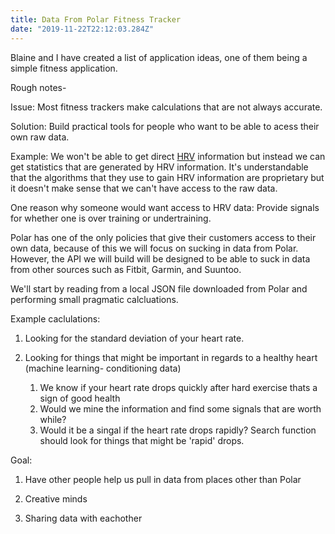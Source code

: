 ```yaml
---
title: Data From Polar Fitness Tracker
date: "2019-11-22T22:12:03.284Z"
---
```


Blaine and I have created a list of application ideas, one of them being a simple fitness application.

Rough notes-

Issue:
Most fitness trackers make calculations that are not always accurate.

Solution:
Build practical tools for people who want to be able to acess their own raw data.

Example:
We won't be able to get direct [HRV](https://en.wikipedia.org/wiki/Heart_rate_variability) information but instead we can get statistics that are generated by HRV information. It's understandable that the algorithms that they use to gain HRV information are proprietary but it doesn't make sense that we can't have access to the raw data.

One reason why someone would want access to HRV data:
Provide signals for whether one is over training or undertraining.

Polar has one of the only policies that give their customers access to their own data, because of this we will focus on sucking in data from Polar. However, the API we will build will be designed to be able to suck in data from other sources such as Fitbit, Garmin, and Suuntoo.

We'll start by reading from a local JSON file downloaded from Polar and performing small pragmatic calcluations.

Example caclulations:

1. Looking for the standard deviation of your heart rate.

2. Looking for things that might be important in regards to a healthy heart (machine learning- conditioning data)
   1. We know if your heart rate drops quickly after hard exercise thats a sign of good health
   2. Would we mine the information and find some signals that are worth while?
   3. Would it be a singal if the heart rate drops rapidly?
      Search function should look for things that might be 'rapid' drops.

Goal:

1. Have other people help us pull in data from places other than Polar

2. Creative minds

3. Sharing data with eachother
